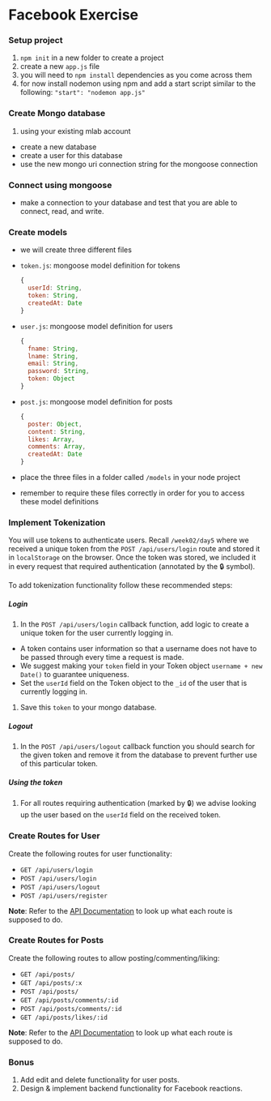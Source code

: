 # Facebook Exercise

### Setup project
1. `npm init` in a new folder to create a project
1. create a new `app.js` file
1. you will need to `npm install` dependencies as you come across them
1. for now install nodemon using npm and add a start script similar to the following: `"start": "nodemon app.js"`

### Create Mongo database
1. using your existing mlab account
- create a new database
- create a user for this database
- use the new mongo uri connection string for the mongoose connection

### Connect using mongoose
- make a connection to your database and test that you are able to connect, read, and write.

### Create models
- we will create three different files
- `token.js`: mongoose model definition for tokens
  ```javascript
  {
    userId: String,
    token: String,
    createdAt: Date
  }
  ```
- `user.js`: mongoose model definition for users
  ```javascript
  {
    fname: String,
    lname: String,
    email: String,
    password: String,
    token: Object
  }
  ```
- `post.js`: mongoose model definition for posts

  ```javascript
  {
    poster: Object,
    content: String,
    likes: Array,
    comments: Array,
    createdAt: Date
  }
  ```
- place the three files in a folder called `/models` in your node project
- remember to require these files correctly in order for you to access these model definitions

### Implement Tokenization
You will use tokens to authenticate users. Recall `/week02/day5` where we received a unique token from the `POST /api/users/login` route and stored it in `localStorage` on the browser. Once the token was stored, we included it in every request that required authentication (annotated by the 🔒 symbol).

To add tokenization functionality follow these recommended steps:

##### Login
1. In the `POST /api/users/login` callback function, add logic to create a unique token for the user currently logging in.
  - A token contains user information so that a username does not have to be passed through every time a request is made.
  - We suggest making your `token` field in your Token object `username + new Date()` to guarantee uniqueness.
  - Set the `userId` field on the Token object to the `_id` of the user that is currently logging in.
1. Save this `token` to your mongo database.

##### Logout
1. In the `POST /api/users/logout` callback function you should search for the given token and remove it from the database to prevent further use of this particular token.

##### Using the token
1. For all routes requiring authentication (marked by 🔒) we advise looking up the user based on the `userId` field on the received token.

### Create Routes for User
Create the following routes for user functionality:
- `GET /api/users/login`
- `POST /api/users/login`
- `POST /api/users/logout`
- `POST /api/users/register`

**Note**: Refer to the [API Documentation](./API_Documentation.md) to look up what each route is supposed to do.

### Create Routes for Posts
Create the following routes to allow posting/commenting/liking:
- `GET /api/posts/`
- `GET /api/posts/:x`
- `POST /api/posts/`
- `GET /api/posts/comments/:id`
- `POST /api/posts/comments/:id`
- `GET /api/posts/likes/:id`

**Note**: Refer to the [API Documentation](./API_Documentation.md) to look up what each route is supposed to do.

### Bonus
1. Add edit and delete functionality for user posts.
1. Design & implement backend functionality for Facebook reactions.
